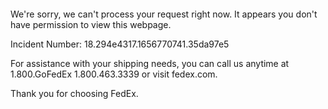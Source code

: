  	


 	

We're sorry, we can't process your request right now. It appears you don't have permission to view this webpage.


Incident Number: 18.294e4317.1656770741.35da97e5





For assistance with your shipping needs, you can call us anytime at 1.800.GoFedEx 1.800.463.3339 or visit fedex.com.




Thank you for choosing FedEx.